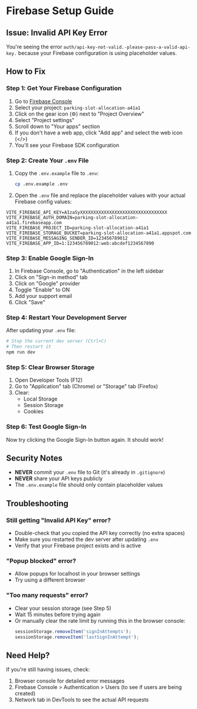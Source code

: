 # Firebase Setup Guide

## Issue: Invalid API Key Error

You're seeing the error `auth/api-key-not-valid.-please-pass-a-valid-api-key.` because your Firebase configuration is using placeholder values.

## How to Fix

### Step 1: Get Your Firebase Configuration

1. Go to [Firebase Console](https://console.firebase.google.com/)
2. Select your project: `parking-slot-allocation-a41a1`
3. Click on the gear icon (⚙️) next to "Project Overview"
4. Select "Project settings"
5. Scroll down to "Your apps" section
6. If you don't have a web app, click "Add app" and select the web icon (</>)
7. You'll see your Firebase SDK configuration

### Step 2: Create Your `.env` File

1. Copy the `.env.example` file to `.env`:
   ```bash
   cp .env.example .env
   ```

2. Open the `.env` file and replace the placeholder values with your actual Firebase config values:

```env
VITE_FIREBASE_API_KEY=AIzaSyXXXXXXXXXXXXXXXXXXXXXXXXXXXXXXXXX
VITE_FIREBASE_AUTH_DOMAIN=parking-slot-allocation-a41a1.firebaseapp.com
VITE_FIREBASE_PROJECT_ID=parking-slot-allocation-a41a1
VITE_FIREBASE_STORAGE_BUCKET=parking-slot-allocation-a41a1.appspot.com
VITE_FIREBASE_MESSAGING_SENDER_ID=123456789012
VITE_FIREBASE_APP_ID=1:123456789012:web:abcdef1234567890
```

### Step 3: Enable Google Sign-In

1. In Firebase Console, go to "Authentication" in the left sidebar
2. Click on "Sign-in method" tab
3. Click on "Google" provider
4. Toggle "Enable" to ON
5. Add your support email
6. Click "Save"

### Step 4: Restart Your Development Server

After updating your `.env` file:

```bash
# Stop the current dev server (Ctrl+C)
# Then restart it
npm run dev
```

### Step 5: Clear Browser Storage

1. Open Developer Tools (F12)
2. Go to "Application" tab (Chrome) or "Storage" tab (Firefox)
3. Clear:
   - Local Storage
   - Session Storage
   - Cookies

### Step 6: Test Google Sign-In

Now try clicking the Google Sign-In button again. It should work!

## Security Notes

- **NEVER** commit your `.env` file to Git (it's already in `.gitignore`)
- **NEVER** share your API keys publicly
- The `.env.example` file should only contain placeholder values

## Troubleshooting

### Still getting "Invalid API Key" error?
- Double-check that you copied the API key correctly (no extra spaces)
- Make sure you restarted the dev server after updating `.env`
- Verify that your Firebase project exists and is active

### "Popup blocked" error?
- Allow popups for localhost in your browser settings
- Try using a different browser

### "Too many requests" error?
- Clear your session storage (see Step 5)
- Wait 15 minutes before trying again
- Or manually clear the rate limit by running this in the browser console:
  ```javascript
  sessionStorage.removeItem('signInAttempts');
  sessionStorage.removeItem('lastSignInAttempt');
  ```

## Need Help?

If you're still having issues, check:
1. Browser console for detailed error messages
2. Firebase Console > Authentication > Users (to see if users are being created)
3. Network tab in DevTools to see the actual API requests
